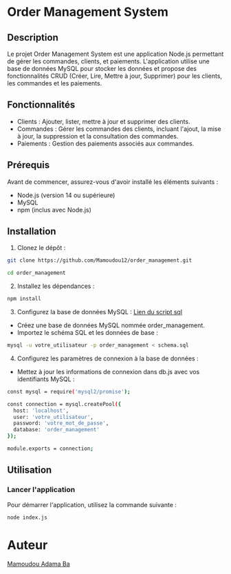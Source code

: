 # Order Management System
## Description
Le projet Order Management System est une application Node.js permettant de gérer les commandes, clients, et paiements. L'application utilise une base de données MySQL pour stocker les données et propose des fonctionnalités CRUD (Créer, Lire, Mettre à jour, Supprimer) pour les clients, les commandes et les paiements.

## Fonctionnalités
- Clients : Ajouter, lister, mettre à jour et supprimer des clients.
- Commandes : Gérer les commandes des clients, incluant l'ajout, la mise à jour, la suppression et la consultation des commandes.
- Paiements : Gestion des paiements associés aux commandes.

## Prérequis
Avant de commencer, assurez-vous d'avoir installé les éléments suivants :

- Node.js (version 14 ou supérieure)
- MySQL
- npm (inclus avec Node.js)

## Installation
1. Clonez le dépôt :
```bash
git clone https://github.com/Mamoudou12/order_management.git
```
```bash
cd order_management
```

2. Installez les dépendances :
```bash
npm install
```
3. Configurez la base de données MySQL :
[Lien du script sql](https://drive.google.com/file/d/18su-etmc9z8_-W4Bm5Dkw9NkgnX-Bx4C/view?usp=drive_link)

- Créez une base de données MySQL nommée order_management.
- Importez le schéma SQL et les données de base :
```bash
mysql -u votre_utilisateur -p order_management < schema.sql
```

4. Configurez les paramètres de connexion à la base de données :
- Mettez à jour les informations de connexion dans db.js avec vos identifiants MySQL :
```bash
const mysql = require('mysql2/promise');

const connection = mysql.createPool({
  host: 'localhost',
  user: 'votre_utilisateur',
  password: 'votre_mot_de_passe',
  database: 'order_management'
});

module.exports = connection;
```
## Utilisation
### Lancer l'application
Pour démarrer l'application, utilisez la commande suivante :
```bash
node index.js
```

# Auteur
[Mamoudou Adama Ba](https://github.com/Mamoudou12)
